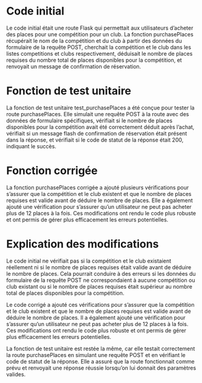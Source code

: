 # Code initial
Le code initial était une route Flask qui permettait aux utilisateurs d’acheter des places pour une compétition pour un club. La fonction purchasePlaces récupérait le nom de la compétition et du club à partir des données du formulaire de la requête POST, cherchait la compétition et le club dans les listes competitions et clubs respectivement, déduisait le nombre de places requises du nombre total de places disponibles pour la compétition, et renvoyait un message de confirmation de réservation.

# Fonction de test unitaire
La fonction de test unitaire test_purchasePlaces a été conçue pour tester la route purchasePlaces. Elle simulait une requête POST à la route avec des données de formulaire spécifiques, vérifiait si le nombre de places disponibles pour la compétition avait été correctement déduit après l’achat, vérifiait si un message flash de confirmation de réservation était présent dans la réponse, et vérifiait si le code de statut de la réponse était 200, indiquant le succès.

# Fonction corrigée
La fonction purchasePlaces corrigée a ajouté plusieurs vérifications pour s’assurer que la compétition et le club existent et que le nombre de places requises est valide avant de déduire le nombre de places. Elle a également ajouté une vérification pour s’assurer qu’un utilisateur ne peut pas acheter plus de 12 places à la fois. Ces modifications ont rendu le code plus robuste et ont permis de gérer plus efficacement les erreurs potentielles.

# Explication des modifications
Le code initial ne vérifiait pas si la compétition et le club existaient réellement ni si le nombre de places requises était valide avant de déduire le nombre de places. Cela pourrait conduire à des erreurs si les données du formulaire de la requête POST ne correspondaient à aucune compétition ou club existant ou si le nombre de places requises était supérieur au nombre total de places disponibles pour la compétition.

Le code corrigé a ajouté ces vérifications pour s’assurer que la compétition et le club existent et que le nombre de places requises est valide avant de déduire le nombre de places. Il a également ajouté une vérification pour s’assurer qu’un utilisateur ne peut pas acheter plus de 12 places à la fois. Ces modifications ont rendu le code plus robuste et ont permis de gérer plus efficacement les erreurs potentielles.

La fonction de test unitaire est restée la même, car elle testait correctement la route purchasePlaces en simulant une requête POST et en vérifiant le code de statut de la réponse. Elle a assuré que la route fonctionnait comme prévu et renvoyait une réponse réussie lorsqu’on lui donnait des paramètres valides.
